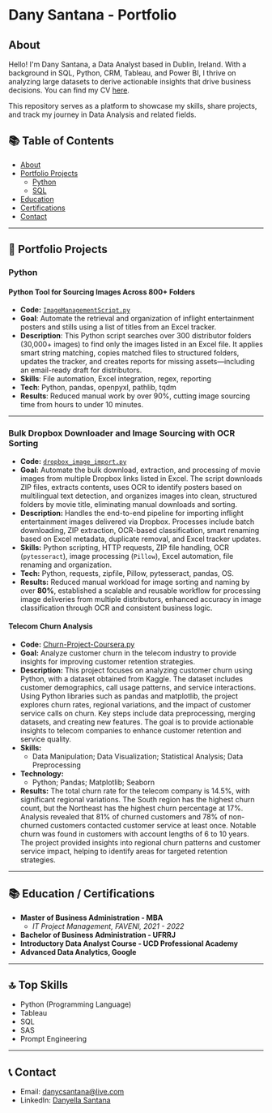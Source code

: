 # Dany Santana - Portfolio

## About
Hello! I'm Dany Santana, a Data Analyst based in Dublin, Ireland. With a background in SQL, Python, CRM, Tableau, and Power BI, I thrive on analyzing large datasets to derive actionable insights that drive business decisions. You can find my CV [here](https://github.com/DanyCSantana/Portfolio/blob/main/Danyella_Santana_CV_2.docx).

This repository serves as a platform to showcase my skills, share projects, and track my journey in Data Analysis and related fields.

## 📚 Table of Contents
- [About](#about)
- [Portfolio Projects](#portfolio-projects)
  - [Python](#python)
  - [SQL](#sql)
- [Education](#education)
- [Certifications](#certifications)
- [Contact](#contact)

---
## 🚀 Portfolio Projects

### Python

#### Python Tool for Sourcing Images Across 800+ Folders

- **Code:** [`ImageManagementScript.py`](https://github.com/DanyCSantana/Image-Sourcing-Automation)  
- **Goal**: Automate the retrieval and organization of inflight entertainment posters and stills using a list of titles from an Excel tracker.
- **Description**: This Python script searches over 300 distributor folders (30,000+ images) to find only the images listed in an Excel file. It applies smart string matching, copies matched files to structured folders, updates the tracker, and creates reports for missing assets—including an email-ready draft for distributors.
- **Skills**: File automation, Excel integration, regex, reporting  
- **Tech**: Python, pandas, openpyxl, pathlib, tqdm
- **Results**: Reduced manual work by over 90%, cutting image sourcing time from hours to under 10 minutes.


---

### Bulk Dropbox Downloader and Image Sourcing with OCR Sorting

- **Code:** [`dropbox_image_import.py`](https://github.com/DanyCSantana/Automate-Dropbox-downloader)  
- **Goal:** Automate the bulk download, extraction, and processing of movie images from multiple Dropbox links listed in Excel. The script downloads ZIP files, extracts contents, uses OCR to identify posters based on multilingual text detection, and organizes images into clean, structured folders by movie title, eliminating manual downloads and sorting.  
- **Description:** Handles the end-to-end pipeline for importing inflight entertainment images delivered via Dropbox. Processes include batch downloading, ZIP extraction, OCR-based classification, smart renaming based on Excel metadata, duplicate removal, and Excel tracker updates.  
- **Skills:** Python scripting, HTTP requests, ZIP file handling, OCR (`pytesseract`), image processing (`Pillow`), Excel automation, file renaming and organization.  
- **Tech:** Python, requests, zipfile, Pillow, pytesseract, pandas, OS.  
- **Results:** Reduced manual workload for image sorting and naming by over **80%**, established a scalable and reusable workflow for processing image deliveries from multiple distributors, enhanced accuracy in image classification through OCR and consistent business logic.


#### Telecom Churn Analysis
- **Code:** [Churn-Project-Coursera.py](https://github.com/DanyCSantana/Churn-Project-Coursera)
- **Goal:** Analyze customer churn in the telecom industry to provide insights for improving customer retention strategies.
- **Description:** This project focuses on analyzing customer churn using Python, with a dataset obtained from Kaggle. The dataset includes customer demographics, call usage patterns, and service interactions. Using Python libraries such as pandas and matplotlib, the project explores churn rates, regional variations, and the impact of customer service calls on churn. Key steps include data preprocessing, merging datasets, and creating new features. The goal is to provide actionable insights to telecom companies to enhance customer retention and service quality.
- **Skills:**
  - Data Manipulation; Data Visualization; Statistical Analysis; Data Preprocessing
- **Technology:**
  - Python; Pandas; Matplotlib; Seaborn
- **Results:** The total churn rate for the telecom company is 14.5%, with significant regional variations.
  The South region has the highest churn count, but the Northeast has the highest churn percentage at 17%.
  Analysis revealed that 81% of churned customers and 78% of non-churned customers contacted customer service at least once.
  Notable churn was found in customers with account lengths of 6 to 10 years.
  The project provided insights into regional churn patterns and customer service impact, helping to identify areas for targeted retention strategies.


---

## 📚 Education / Certifications
- **Master of Business Administration - MBA**
  - *IT Project Management, FAVENI, 2021 - 2022*
- **Bachelor of Business Administration - UFRRJ**
- **Introductory Data Analyst Course - UCD Professional Academy** 
- **Advanced Data Analytics, Google**

---

## 🔝 Top Skills
- Python (Programming Language)
- Tableau
- SQL
- SAS
- Prompt Engineering 

---

## 📞 Contact
- Email: danycsantana@live.com
- LinkedIn: [Danyella Santana](https://www.linkedin.com/in/danyella-santana)


